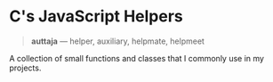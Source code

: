 # C's JavaScript Helpers

> **auttaja** — helper, auxiliary, helpmate, helpmeet

A collection of small functions and classes that I commonly use in my projects.
